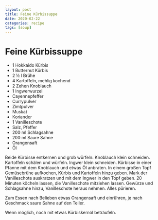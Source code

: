 ```yaml
---
layout: post
title: Feine Kürbissuppe
date: 2020-02-22
categories: recipe
tags: [soup]
---
```

# Feine Kürbissuppe

- 1 Hokkaido Kürbis
- 1 Butternut Kürbis
- 2 ½ l Brühe
- 4 Kartoffeln, mehlig kochend
- 2 Zehen Knoblauch
- 1 Ingwerwurzel
- Cayennepfeffer
- Currypulver
- Zimtpulver
- Muskat
- Koriander
- 1 Vanilleschote
- Salz, Pfeffer
- 200 ml Schlagsahne
- 200 ml Saure Sahne
- Orangensaft
- Öl

Beide Kürbisse entkernen und grob würfeln.
Knoblauch klein schneiden.
Kartoffeln schälen und würfeln.
Ingwer klein schneiden.
Kürbisse in einer Pfanne mit dem Knoblauch und etwas Öl anbraten.
In einem großen Topf Gemüsebrühe aufkochen, Kürbis und Kartoffeln hinzu geben.
Mark der Vanilleschote auskratzen und mit dem Ingwer in den Topf geben.
20 Minuten köcheln lassen, die Vanilleschote mitziehen lassen.
Gewürze und Schlagsahne hinzu, Vanilleschote heraus nehmen.
Alles pürieren.

Zum Essen nach Belieben etwas Orangensaft und einrühren, je nach Geschmack saure Sahne auf den Teller.

Wenn möglich, noch mit etwas Kürbiskernöl beträufeln.
